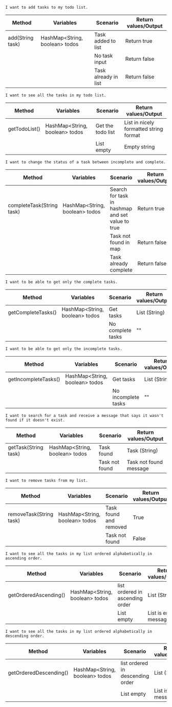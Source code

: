 ```
I want to add tasks to my todo list.
```

| Method           | Variables                      | Scenario             | Return values/Output |
|------------------|--------------------------------|----------------------|----------------------|
| add(String task) | HashMap<String, boolean> todos | Task added to list   | Return true          |
|                  |                                | No task input        | Return false         |
|                  |                                | Task already in list | Return false         |

```
I want to see all the tasks in my todo list.
```
| Method        | Variables                      | Scenario          | Return values/Output                   |
|---------------|--------------------------------|-------------------|----------------------------------------|
| getTodoList() | HashMap<String, boolean> todos | Get the todo list | List in nicely formatted string format |
|               |                                | List empty        | Empty string                           |
```
I want to change the status of a task between incomplete and complete.
```
| Method                    | Variables                      | Scenario                                         | Return values/Output |
|---------------------------|--------------------------------|--------------------------------------------------|----------------------|
| completeTask(String task) | HashMap<String, boolean> todos | Search for task in hashmap and set value to true | Return true          |
|                           |                                | Task not found in map                            | Return false         |
|                           |                                | Task already complete                            | Return false         |
```
I want to be able to get only the complete tasks.
```
| Method             | Variables                      | Scenario          | Return values/Output |
|--------------------|--------------------------------|-------------------|----------------------|
| getCompleteTasks() | HashMap<String, boolean> todos | Get tasks         | List (String)        |
|                    |                                | No complete tasks | ""                   |
```
I want to be able to get only the incomplete tasks.
```
| Method               | Variables                      | Scenario            | Return values/Output |
|----------------------|--------------------------------|---------------------|----------------------|
| getIncompleteTasks() | HashMap<String, boolean> todos | Get tasks           | List (String)        |
|                      |                                | No incomplete tasks | ""                   |
```
I want to search for a task and receive a message that says it wasn't found if it doesn't exist.
```
| Method               | Variables                      | Scenario       | Return values/Output   |
|----------------------|--------------------------------|----------------|------------------------|
| getTask(String task) | HashMap<String, boolean> todos | Task found     | Task (String)          |
|                      |                                | Task not found | Task not found message |
```
I want to remove tasks from my list.
```
| Method                  | Variables                      | Scenario               | Return values/Output |
|-------------------------|--------------------------------|------------------------|----------------------|
| removeTask(String task) | HashMap<String, boolean> todos | Task found and removed | True                 |
|                         |                                | Task not found         | False                |
```
I want to see all the tasks in my list ordered alphabetically in ascending order.
```
| Method                | Variables                      | Scenario                        | Return values/Output  |
|-----------------------|--------------------------------|---------------------------------|-----------------------|
| getOrderedAscending() | HashMap<String, boolean> todos | list ordered in ascending order | List (String)         |
|                       |                                | List empty                      | List is empty message |
```
I want to see all the tasks in my list ordered alphabetically in descending order.
```
| Method                 | Variables                      | Scenario                         | Return values/Output  |
|------------------------|--------------------------------|----------------------------------|-----------------------|
| getOrderedDescending() | HashMap<String, boolean> todos | list ordered in descending order | List (String)         |
|                        |                                | List empty                       | List is empty message |